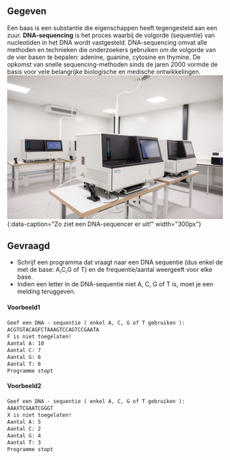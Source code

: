 ## Gegeven
Een baas is een substantie die eigenschappen heeft tegengesteld aan een zuur. **DNA-sequencing** is het proces waarbij de volgorde (sequentie) van nucleotiden in het DNA wordt vastgesteld. DNA-sequencing omvat alle methoden en technieken die onderzoekers gebruiken om de volgorde van de vier basen te bepalen: adenine, guanine, cytosine en thymine. De opkomst van snelle sequencing-methoden sinds de jaren 2000 vormde de basis voor vele belangrijke biologische en medische ontwikkelingen.
![dna_sequencer](media/dna_sequencer.jpg "Een hedendaagse dna-sequencer!"){:data-caption="Zo ziet een DNA-sequencer er uit!" width="300px"}
## Gevraagd
* Schrijf een programma dat vraagt naar een DNA	 sequentie (dus enkel de met de base: A,C,G of T) en de frequentie/aantal weergeeft voor elke base.
* Indien een letter in de DNA-sequentie niet A, C, G of T is, moet je een melding teruggeven.

#### Voorbeeld1
```
Geef een DNA - sequentie ( enkel A, C, G of T gebruiken ): 
ACGTGTACAGFCTAAAGTCCAGTCCGAATA
F is niet toegelaten!
Aantal A: 10
Aantal C: 7
Aantal G: 6
Aantal T: 6
Programme stopt
```
#### Voorbeeld2
```
Geef een DNA - sequentie ( enkel A, C, G of T gebruiken ): 
AAAXTCGAATCGGGT
X is niet toegelaten!
Aantal A: 5
Aantal C: 2
Aantal G: 4
Aantal T: 3
Programme stopt
```
